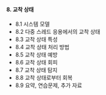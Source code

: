 #### 8. 교착 상태

- 8.1 시스템 모델
- 8.2 다중 스레드 응용에서의 교착 상태
- 8.3 교착 상태 특성
- 8.4 교착 상태 처리 방법
- 8.5 교착 상태 예방
- 8.6 교착 상태 회피
- 8.7 교착 상태 탐지
- 8.8 교착 상태로부터 회복
- 8.9 요약, 연습문제, 추가 자료
